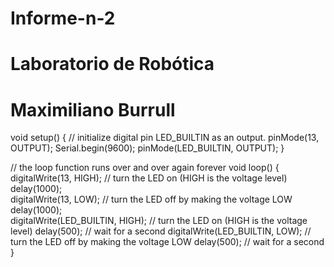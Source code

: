 # Informe-n-2
# Laboratorio de Robótica
# Maximiliano Burrull
void setup() {
  // initialize digital pin LED_BUILTIN as an output.
  pinMode(13, OUTPUT);
  Serial.begin(9600);
  pinMode(LED_BUILTIN, OUTPUT);
}

// the loop function runs over and over again forever
void loop() {
  digitalWrite(13, HIGH);   // turn the LED on (HIGH is the voltage level)
  delay(1000);   
  digitalWrite(13, LOW);    // turn the LED off by making the voltage LOW
  delay(1000);   
  digitalWrite(LED_BUILTIN, HIGH);   // turn the LED on (HIGH is the voltage level)
  delay(500);                       // wait for a second
  digitalWrite(LED_BUILTIN, LOW);    // turn the LED off by making the voltage LOW
  delay(500);                       // wait for a second
}
